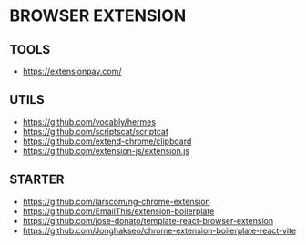 <h1>BROWSER EXTENSION</h1>
<h2>TOOLS</h2>
<ul>
<li><a href="https://extensionpay.com/">https://extensionpay.com/</a></li>
</ul>
<h2>UTILS</h2>
<ul>
<li><a href="https://github.com/vocably/hermes">https://github.com/vocably/hermes</a></li>
<li><a href="https://github.com/scriptscat/scriptcat">https://github.com/scriptscat/scriptcat</a></li>
<li><a href="https://github.com/extend-chrome/clipboard">https://github.com/extend-chrome/clipboard</a></li>
<li><a href="https://github.com/extension-js/extension.js">https://github.com/extension-js/extension.js</a></li>
</ul>
<h2>STARTER</h2>
<ul>
<li><a href="https://github.com/larscom/ng-chrome-extension">https://github.com/larscom/ng-chrome-extension</a></li>
<li><a href="https://github.com/EmailThis/extension-boilerplate">https://github.com/EmailThis/extension-boilerplate</a></li>
<li><a href="https://github.com/jose-donato/template-react-browser-extension">https://github.com/jose-donato/template-react-browser-extension</a></li>
<li><a href="https://github.com/Jonghakseo/chrome-extension-boilerplate-react-vite">https://github.com/Jonghakseo/chrome-extension-boilerplate-react-vite</a></li>
</ul>